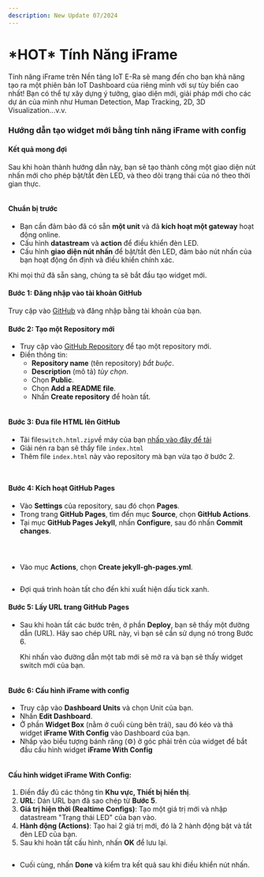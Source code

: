 ```yaml
---
description: New Update 07/2024
---
```


# \*HOT\* Tính Năng iFrame

Tính năng iFrame trên Nền tảng IoT E-Ra sẽ mang đến cho bạn khả năng tạo ra một phiên bản IoT Dashboard của riêng mình với sự tùy biến cao nhất! Bạn có thể tự xây dựng ý tưởng, giao diện mới, giải pháp mới cho các dự án của mình như Human Detection, Map Tracking, 2D, 3D Visualization...v.v.

### Hướng dẫn tạo widget mới bằng tính năng iFrame with config

#### Kết quả mong đợi

Sau khi hoàn thành hướng dẫn này, bạn sẽ tạo thành công một giao diện nút nhấn mới cho phép bật/tắt đèn LED, và theo dõi trạng thái của nó theo thời gian thực.

<figure><img src="../.gitbook/assets/Screenshot 2024-09-15 at 17.22.18.png" alt=""><figcaption></figcaption></figure>

#### Chuẩn bị trước

* Bạn cần đảm bảo đã có sẵn **một unit** và đã **kích hoạt một gateway** hoạt động online.
* Cấu hình **datastream** và **action** để điều khiển đèn LED.
* Cấu hình **giao diện nút nhấn** để bật/tắt đèn LED, đảm bảo nút nhấn của bạn hoạt động ổn định và điều khiển chính xác.

Khi mọi thứ đã sẵn sàng, chúng ta sẽ bắt đầu tạo widget mới.

#### Bước 1: Đăng nhập vào tài khoản GitHub

Truy cập vào [GitHub](https://github.com/) và đăng nhập bằng tài khoản của bạn.

#### Bước 2: Tạo một Repository mới

* Truy cập vào [GitHub Repository](https://github.com/new) để tạo một repository mới.
* Điền thông tin:
  * **Repository name** (tên repository) _bắt buộc_.&#x20;
  * **Description** (mô tả) _tùy chọn_.
  * Chọn **Public**.
  * Chọn **Add a README file**.
  * Nhấn **Create repository** để hoàn tất.

<figure><img src="../.gitbook/assets/Screenshot 2024-09-15 at 11.32.07.png" alt=""><figcaption></figcaption></figure>

#### Bước 3: Đưa file HTML lên GitHub

* Tải file`switch.html.zip`về máy của bạn [nhấp vào đây để tải](https://github.com/eoh-jsc/era-widget-switch/raw/main/switch.html.zip)
* Giải nén ra bạn sẽ thấy file `index.html`
* Thêm file `index.html` này vào repository mà bạn vừa tạo ở bước 2.

<figure><img src="../.gitbook/assets/Screenshot 2024-09-15 at 11.59.37.png" alt=""><figcaption></figcaption></figure>

<figure><img src="../.gitbook/assets/Screenshot 2024-09-15 at 13.04.52.png" alt=""><figcaption></figcaption></figure>

#### Bước 4: Kích hoạt GitHub Pages

* Vào **Settings** của repository, sau đó chọn **Pages**.
* Trong trang **GitHub Pages**, tìm đến mục **Source**, chọn **GitHub Actions**.
* Tại mục **GitHub Pages Jekyll**, nhấn **Configure**, sau đó nhấn **Commit changes**.

<figure><img src="../.gitbook/assets/Screenshot 2024-09-15 at 12.15.48.png" alt=""><figcaption></figcaption></figure>

<figure><img src="../.gitbook/assets/Screenshot 2024-09-15 at 12.21.45.png" alt=""><figcaption></figcaption></figure>

<figure><img src="../.gitbook/assets/Screenshot 2024-09-15 at 12.24.46.png" alt=""><figcaption></figcaption></figure>

* Vào mục **Actions**, chọn **Create jekyll-gh-pages.yml**.

<figure><img src="../.gitbook/assets/Screenshot 2024-09-15 at 12.29.17.png" alt=""><figcaption></figcaption></figure>

* Đợi quá trình hoàn tất cho đến khi xuất hiện dấu tick xanh.

#### Bước 5: Lấy URL trang GitHub Pages

*   Sau khi hoàn tất các bước trên, ở phần **Deploy**, bạn sẽ thấy một đường dẫn (URL). Hãy sao chép URL này, vì bạn sẽ cần sử dụng nó trong Bước 6.

    Khi nhấn vào đường dẫn một tab mới sẽ mở ra và bạn sẽ thấy widget switch mới của bạn.&#x20;

<figure><img src="../.gitbook/assets/Screenshot 2024-09-15 at 12.38.28.png" alt=""><figcaption></figcaption></figure>

#### Bước 6: Cấu hình iFrame with config

* Truy cập vào **Dashboard Units** và chọn Unit của bạn.
* Nhấn **Edit Dashboard**.
* Ở phần **Widget Box** (nằm ở cuối cùng bên trái), sau đó kéo và thả widget **iFrame With Config** vào Dashboard của bạn.
* Nhấp vào biểu tượng bánh răng (⚙️) ở góc phải trên của widget để bắt đầu cấu hình widget **iFrame With Config**

<figure><img src="../.gitbook/assets/Screenshot 2024-09-15 at 20.16.22.png" alt=""><figcaption></figcaption></figure>

#### Cấu hình widget **iFrame With Config**:

1. Điền đầy đủ các thông tin **Khu vực, Thiết bị hiển thị**.
2. **URL**: Dán URL bạn đã sao chép từ **Bước 5**.
3. **Giá trị hiện thời (Realtime Configs)**: Tạo một giá trị mới và nhập datastream "Trạng thái LED" của bạn vào.
4. **Hành động (Actions)**: Tạo hai  2 giá trị mới, đó là 2 hành động bật và tắt đèn LED của bạn.
5. Sau khi hoàn tất cấu hình, nhấn **OK** để lưu lại.

<figure><img src="../.gitbook/assets/Screenshot 2024-09-15 at 17.37.33.png" alt=""><figcaption></figcaption></figure>

* Cuối cùng, nhấn **Done** và kiểm tra kết quả sau khi điều khiển nút nhấn.

<figure><img src="../.gitbook/assets/Screenshot 2024-09-15 at 20.31.23.png" alt=""><figcaption></figcaption></figure>

<figure><img src="../.gitbook/assets/Screenshot 2024-09-15 at 20.35.03.png" alt=""><figcaption></figcaption></figure>

<figure><img src="../.gitbook/assets/Screenshot 2024-09-15 at 20.36.43.png" alt=""><figcaption></figcaption></figure>
